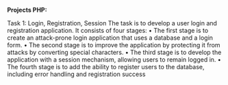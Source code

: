 **Projects PHP:**

Task 1: Login, Registration, Session
The task is to develop a user login and registration application. It consists of four stages:
• The first stage is to create an attack-prone login application that uses a database and a login form.
• The second stage is to improve the application by protecting it from attacks by converting special characters.
• The third stage is to develop the application with a session mechanism, allowing users to remain logged in.
• The fourth stage is to add the ability to register users to the database, including error handling and registration success
